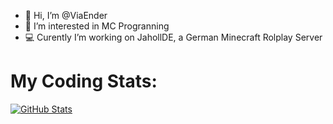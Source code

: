 - 👋 Hi, I’m @ViaEnder
- 👀 I’m interested in MC Progranning
- 💻 Curently I’m working on JahollDE, a German Minecraft Rolplay Server

# My Coding Stats:
[![GitHub Stats](https://github-readme-stats.vercel.app/api?username=viaender&show_icons=true&count_private=true&theme=github_dark&border_color=30363d)](https://github.com/ViaEnder)

